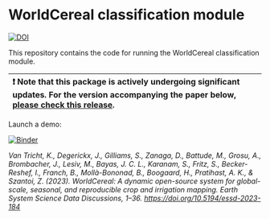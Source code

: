 # WorldCereal classification module
[![DOI](https://zenodo.org/badge/621251443.svg)](https://zenodo.org/badge/latestdoi/621251443)

This repository contains the code for running the WorldCereal classification module.

|:exclamation: Note that this package is actively undergoing significant updates. For the version accompanying the paper below, [please check this release](https://github.com/WorldCereal/worldcereal-classification/tree/v1.1.1). |
|:-----------------------------------------|


Launch a demo:

[![Binder](https://replay.notebooks.egi.eu/badge_logo.svg)](https://replay.notebooks.egi.eu/v2/gh/WorldCereal/worldcereal-binder/main?urlpath=git-pull%3Frepo%3Dhttps%253A%252F%252Fgithub.com%252FWorldCereal%252Fworldcereal-classification%26urlpath%3Dlab%252Ftree%252Fworldcereal-classification%252Fnotebooks%252Fsystem_v1_custom_croptype_model.ipynb%26branch%3Dv1.0.0-beta)


*Van Tricht, K., Degerickx, J., Gilliams, S., Zanaga, D., Battude, M., Grosu, A., Brombacher, J., Lesiv, M., Bayas, J. C. L., Karanam, S., Fritz, S., Becker-Reshef, I., Franch, B., Mollà-Bononad, B., Boogaard, H., Pratihast, A. K., & Szantoi, Z. (2023). WorldCereal: A dynamic open-source system for global-scale, seasonal, and reproducible crop and irrigation mapping. Earth System Science Data Discussions, 1–36. https://doi.org/10.5194/essd-2023-184*

